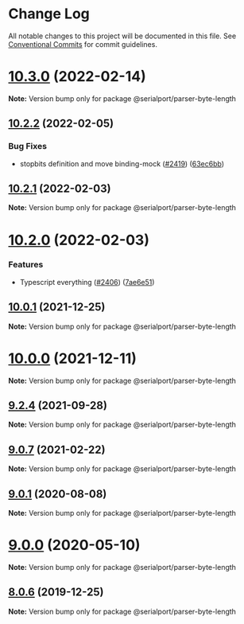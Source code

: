 # Change Log

All notable changes to this project will be documented in this file.
See [Conventional Commits](https://conventionalcommits.org) for commit guidelines.

# [10.3.0](https://github.com/serialport/node-serialport/compare/v10.2.2...v10.3.0) (2022-02-14)

**Note:** Version bump only for package @serialport/parser-byte-length

## [10.2.2](https://github.com/serialport/node-serialport/compare/v10.2.1...v10.2.2) (2022-02-05)

### Bug Fixes

- stopbits definition and move binding-mock ([#2419](https://github.com/serialport/node-serialport/issues/2419)) ([63ec6bb](https://github.com/serialport/node-serialport/commit/63ec6bb7d6be312bcc8d0976c9780325c9898632))

## [10.2.1](https://github.com/serialport/node-serialport/compare/v10.2.0...v10.2.1) (2022-02-03)

**Note:** Version bump only for package @serialport/parser-byte-length

# [10.2.0](https://github.com/serialport/node-serialport/compare/v10.1.0...v10.2.0) (2022-02-03)

### Features

- Typescript everything ([#2406](https://github.com/serialport/node-serialport/issues/2406)) ([7ae6e51](https://github.com/serialport/node-serialport/commit/7ae6e51a84738da1999863a80f4ec8ce7acd953a))

## [10.0.1](https://github.com/serialport/node-serialport/compare/v10.0.0...v10.0.1) (2021-12-25)

**Note:** Version bump only for package @serialport/parser-byte-length

# [10.0.0](https://github.com/serialport/node-serialport/compare/v9.2.8...v10.0.0) (2021-12-11)

**Note:** Version bump only for package @serialport/parser-byte-length

## [9.2.4](https://github.com/serialport/node-serialport/compare/v9.2.3...v9.2.4) (2021-09-28)

**Note:** Version bump only for package @serialport/parser-byte-length

## [9.0.7](https://github.com/serialport/node-serialport/compare/v9.0.6...v9.0.7) (2021-02-22)

**Note:** Version bump only for package @serialport/parser-byte-length

## [9.0.1](https://github.com/serialport/node-serialport/compare/v9.0.0...v9.0.1) (2020-08-08)

**Note:** Version bump only for package @serialport/parser-byte-length

# [9.0.0](https://github.com/serialport/node-serialport/compare/v8.0.8...v9.0.0) (2020-05-10)

**Note:** Version bump only for package @serialport/parser-byte-length

## [8.0.6](https://github.com/serialport/node-serialport/compare/v8.0.5...v8.0.6) (2019-12-25)

**Note:** Version bump only for package @serialport/parser-byte-length

